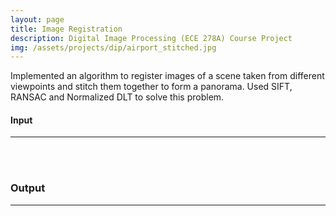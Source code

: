 ```yaml
---
layout: page
title: Image Registration
description: Digital Image Processing (ECE 278A) Course Project
img: /assets/projects/dip/airport_stitched.jpg
---
```


Implemented an algorithm to register images of a scene taken from different viewpoints and stitch them together to form a panorama. Used SIFT, RANSAC and Normalized DLT to solve this problem.


#### Input
---
<div class="img_row">
<img class="col one left" src="{{ site.baseurl }}/assets/projects/dip/airport_1.tif" alt="" title="drangon_without_PM"/>
<img class="col one right" src="{{ site.baseurl }}/assets/projects/dip/airport_2.tif" alt="" title="drangon_with_PM"/>
</div>
 
<div class="img">
<img class="col one left" src="{{ site.baseurl }}/assets/projects/dip/airport_3.tif" alt="" title="mirror_ball"/>
<img class="col one left" src="{{ site.baseurl }}/assets/projects/dip/airport_4.tif" alt="" title="importance_sampling"/>
<img class="col one left" src="{{ site.baseurl }}/assets/projects/dip/airport_5.tif" alt="" title="path_tracing"/>
</div>


### Output
---
<div class="img">
<img class="col three left" src="{{ site.baseurl }}/assets/projects/dip/airport_stitched.jpg" alt="" title="example image"/>
</div>
